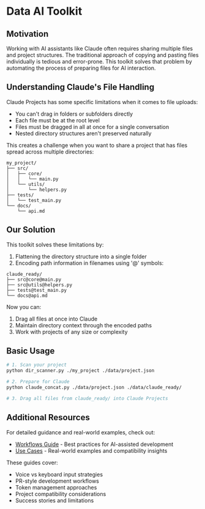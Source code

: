 # Data AI Toolkit

## Motivation

Working with AI assistants like Claude often requires sharing multiple files and project structures. The traditional approach of copying and pasting files individually is tedious and error-prone. This toolkit solves that problem by automating the process of preparing files for AI interaction.

## Understanding Claude's File Handling

Claude Projects has some specific limitations when it comes to file uploads:

- You can't drag in folders or subfolders directly
- Each file must be at the root level
- Files must be dragged in all at once for a single conversation
- Nested directory structures aren't preserved naturally

This creates a challenge when you want to share a project that has files spread across multiple directories:

```
my_project/
├── src/
│   ├── core/
│   │   └── main.py
│   └── utils/
│       └── helpers.py
├── tests/
│   └── test_main.py
└── docs/
    └── api.md
```

## Our Solution

This toolkit solves these limitations by:

1. Flattening the directory structure into a single folder
2. Encoding path information in filenames using '@' symbols:
```
claude_ready/
├── src@core@main.py
├── src@utils@helpers.py
├── tests@test_main.py
└── docs@api.md
```

Now you can:
1. Drag all files at once into Claude
2. Maintain directory context through the encoded paths
3. Work with projects of any size or complexity

## Basic Usage

```bash
# 1. Scan your project
python dir_scanner.py ./my_project ./data/project.json

# 2. Prepare for Claude
python claude_concat.py ./data/project.json ./data/claude_ready/

# 3. Drag all files from claude_ready/ into Claude Projects
```

## Additional Resources

For detailed guidance and real-world examples, check out:
- [Workflows Guide](workflows.md) - Best practices for AI-assisted development
- [Use Cases](use_cases.md) - Real-world examples and compatibility insights

These guides cover:
- Voice vs keyboard input strategies
- PR-style development workflows
- Token management approaches
- Project compatibility considerations
- Success stories and limitations